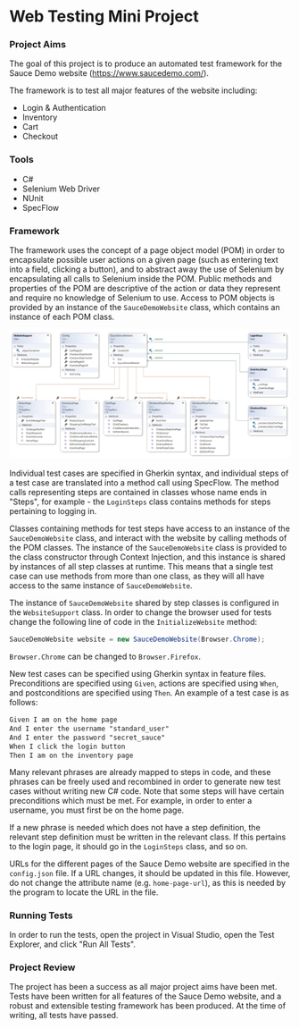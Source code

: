 # Web Testing Mini Project

### Project Aims

The goal of this project is to produce an automated test framework for the Sauce Demo website (https://www.saucedemo.com/).

The framework is to test all major features of the website including:

+ Login & Authentication
+ Inventory
+ Cart
+ Checkout

### Tools

+ C#
+ Selenium Web Driver
+ NUnit
+ SpecFlow

### Framework

The framework uses the concept of a page object model (POM) in order to encapsulate possible user actions on a given page (such as entering text into a field, clicking a button), and to abstract away the use of Selenium by encapsulating all calls to Selenium inside the POM. Public methods and properties of the POM are descriptive of the action or data they represent and require no knowledge of Selenium to use. Access to POM objects is provided by an instance of the `SauceDemoWebsite` class, which contains an instance of each POM class.

![](/class_diagram.PNG)

Individual test cases are specified in Gherkin syntax, and individual steps of a test case are translated into a method call using SpecFlow. The method calls representing steps are contained in classes whose name ends in "Steps", for example - the `LoginSteps` class contains methods for steps pertaining to logging in.

Classes containing methods for test steps have access to an instance of the `SauceDemoWebsite` class, and interact with the website by calling methods of the POM classes. The instance of the `SauceDemoWebsite` class is provided to the class constructor through Context Injection, and this instance is shared by instances of all step classes at runtime. This means that a single test case can use methods from more than one class, as they will all have access to the same instance of `SauceDemoWebsite`.

The instance of `SauceDemoWebsite` shared by step classes is configured in the `WebsiteSupport` class. In order to change the browser used for tests change the following line of code in the `InitializeWebsite` method:

```csharp
SauceDemoWebsite website = new SauceDemoWebsite(Browser.Chrome);
```

`Browser.Chrome` can be changed to `Browser.Firefox`.

New test cases can be specified using Gherkin syntax in feature files. Preconditions are specified using `Given`, actions are specified using `When`, and postconditions are specified using `Then`. An example of a test case is as follows:

```gherkin
Given I am on the home page
And I enter the username "standard_user"
And I enter the password "secret_sauce"
When I click the login button
Then I am on the inventory page
```

Many relevant phrases are already mapped to steps in code, and these phrases can be freely used and recombined in order to generate new test cases without writing new C# code. Note that some steps will have certain preconditions which must be met. For example, in order to enter a username, you must first be on the home page.

If a new phrase is needed which does not have a step definition, the relevant step definition must be written in the relevant class. If this pertains to the login page, it should go in the `LoginSteps` class, and so on.

URLs for the different pages of the Sauce Demo website are specified in the `config.json` file. If a URL changes, it should be updated in this file. However, do not change the attribute name (e.g. `home-page-url`), as this is needed by the program to locate the URL in the file.

### Running Tests

In order to run the tests, open the project in Visual Studio, open the Test Explorer, and click "Run All Tests".

### Project Review

The project has been a success as all major project aims have been met. Tests have been written for all features of the Sauce Demo website, and a robust and extensible testing framework has been produced. At the time of writing, all tests have passed.
